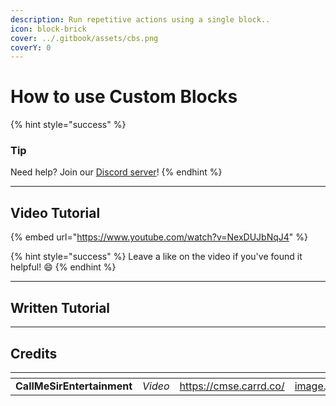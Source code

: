 ```yaml
---
description: Run repetitive actions using a single block..
icon: block-brick
cover: ../.gitbook/assets/cbs.png
coverY: 0
---
```


# How to use Custom Blocks

{% hint style="success" %}
### Tip

Need help? Join our [Discord server](https://dsc.gg/inventutor)!
{% endhint %}

***

## Video Tutorial

{% embed url="https://www.youtube.com/watch?v=NexDUJbNqJ4" %}

{% hint style="success" %}
Leave a like on the video if you've found it helpful! 😄
{% endhint %}

***

## Written Tutorial



***

## Credits

<table data-view="cards"><thead><tr><th></th><th></th><th data-hidden data-card-target data-type="content-ref"></th><th data-hidden data-card-cover data-type="files"></th></tr></thead><tbody><tr><td><strong>CallMeSirEntertainment</strong></td><td><em>Video</em></td><td><a href="https://cmse.carrd.co/">https://cmse.carrd.co/</a></td><td><a href="../.gitbook/assets/image.jpg">image.jpg</a></td></tr></tbody></table>
